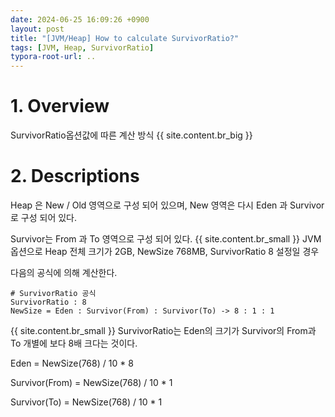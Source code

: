 ```yaml
---
date: 2024-06-25 16:09:26 +0900
layout: post
title: "[JVM/Heap] How to calculate SurvivorRatio?"
tags: [JVM, Heap, SurvivorRatio]
typora-root-url: ..
---
```


# 1. Overview
SurvivorRatio옵션값에 따른 계산 방식
{{ site.content.br_big }}
# 2. Descriptions

Heap 은 New / Old 영역으로 구성 되어 있으며, New 영역은 다시 Eden 과 Survivor 로 구성 되어 있다.

Survivor는 From 과 To 영역으로 구성 되어 있다.
{{ site.content.br_small }}
JVM 옵션으로 Heap 전체 크기가 2GB, NewSize 768MB, SurvivorRatio 8 설정일 경우

다음의 공식에 의해 계산한다.

```
# SurvivorRatio 공식
SurvivorRatio : 8
NewSize = Eden : Survivor(From) : Survivor(To) -> 8 : 1 : 1
```
{{ site.content.br_small }}
SurvivorRatio는 Eden의 크기가 Survivor의 From과 To 개별에 보다 8배 크다는 것이다.

Eden = NewSize(768) / 10 * 8

Survivor(From) = NewSize(768) / 10 * 1

Survivor(To) = NewSize(768) / 10 * 1
